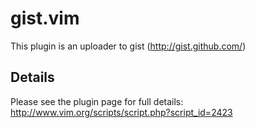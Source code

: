 # gist.vim #

This plugin is an uploader to gist (http://gist.github.com/)

## Details

Please see the plugin page for full details: http://www.vim.org/scripts/script.php?script_id=2423

